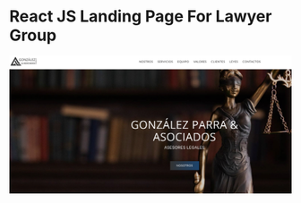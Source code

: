 # React JS Landing Page For Lawyer Group

[![Site preview](/src/GONZALeZ-PARRA-ASOCIADOS.png)](https://abgonzalezparra.com/)
